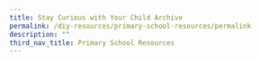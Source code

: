```yaml
---
title: Stay Curious with Your Child Archive
permalink: /diy-resources/primary-school-resources/permalink
description: ""
third_nav_title: Primary School Resources
---
```

